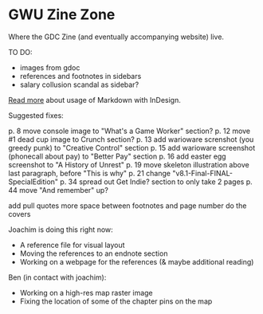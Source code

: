 # GWU Zine Zone

Where the GDC Zine (and eventually accompanying website) live.

TO DO:

- images from gdoc
- references and footnotes in sidebars
- salary collusion scandal as sidebar?

[Read more](https://github.com/jgm/pandoc/wiki/Importing-Markdown-in-InDesign)
about usage of Markdown with InDesign.

Suggested fixes:

p. 8 move console image to "What's a Game Worker" section?
p. 12 move #1 dead cup image to Crunch section?
p. 13 add warioware screnshot (you greedy punk) to "Creative Control" section
p. 15 add warioware screenshot (phonecall about pay) to "Better Pay" section
p. 16 add easter egg screenshot to "A History of Unrest"
p. 19 move skeleton illustration above last paragraph, before "This is why"
p. 21 change "v8.1-Final-FINAL-SpecialEdition"
p. 34 spread out Get Indie? section to only take 2 pages
p. 44 move "And remember" up?

add pull quotes
more space between footnotes and page number
do the covers

Joachim is doing this right now:
- A reference file for visual layout
- Moving the references to an endnote section
- Working on a webpage for the references (& maybe additional reading)

Ben (in contact with joachim):
- Working on a high-res map raster image
- Fixing the location of some of the chapter pins on the map